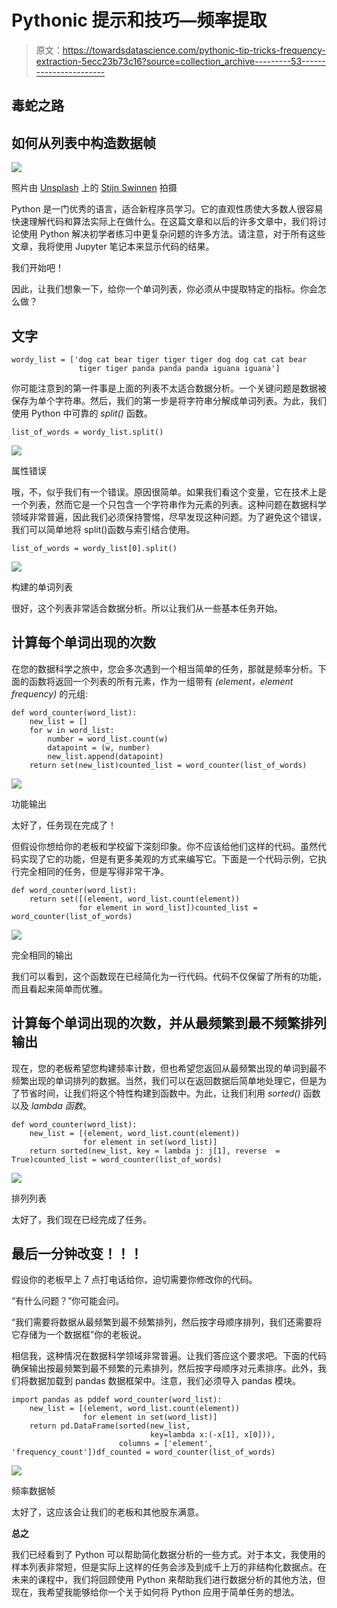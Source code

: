 # Pythonic 提示和技巧—频率提取

> 原文：<https://towardsdatascience.com/pythonic-tip-tricks-frequency-extraction-5ecc23b73c16?source=collection_archive---------53----------------------->

## 毒蛇之路

## 如何从列表中构造数据帧

![](img/e23a8a873ba89849f70b2b8bd08e20a6.png)

照片由 [Unsplash](https://unsplash.com?utm_source=medium&utm_medium=referral) 上的 [Stijn Swinnen](https://unsplash.com/@stijnswinnen?utm_source=medium&utm_medium=referral) 拍摄

Python 是一门优秀的语言，适合新程序员学习。它的直观性质使大多数人很容易快速理解代码和算法实际上在做什么。在这篇文章和以后的许多文章中，我们将讨论使用 Python 解决初学者练习中更复杂问题的许多方法。请注意，对于所有这些文章，我将使用 Jupyter 笔记本来显示代码的结果。

我们开始吧！

因此，让我们想象一下，给你一个单词列表，你必须从中提取特定的指标。你会怎么做？

## **文字**

```
wordy_list = ['dog cat bear tiger tiger tiger dog dog cat cat bear   
               tiger tiger panda panda panda iguana iguana']
```

你可能注意到的第一件事是上面的列表不太适合数据分析。一个关键问题是数据被保存为单个字符串。然后，我们的第一步是将字符串分解成单词列表。为此，我们使用 Python 中可靠的 *split()* 函数。

```
list_of_words = wordy_list.split()
```

![](img/e46fb5a801a86f1482ce26ceb9d6758a.png)

属性错误

哦，不，似乎我们有一个错误。原因很简单。如果我们看这个变量，它在技术上是一个列表，然而它是一个只包含一个字符串作为元素的列表。这种问题在数据科学领域非常普遍，因此我们必须保持警惕，尽早发现这种问题。为了避免这个错误，我们可以简单地将 split()函数与索引结合使用。

```
list_of_words = wordy_list[0].split()
```

![](img/067ad4b5d6b4a7c3f86a4b23e6971392.png)

构建的单词列表

很好，这个列表非常适合数据分析。所以让我们从一些基本任务开始。

## 计算每个单词出现的次数

在您的数据科学之旅中，您会多次遇到一个相当简单的任务，那就是频率分析。下面的函数将返回一个列表的所有元素，作为一组带有 *(element，element frequency)* 的元组:

```
def word_counter(word_list):
    new_list = []
    for w in word_list:
        number = word_list.count(w)
        datapoint = (w, number)
        new_list.append(datapoint)
    return set(new_list)counted_list = word_counter(list_of_words)
```

![](img/29017610e275bfeda73dab6e1a5d701f.png)

功能输出

太好了，任务现在完成了！

但假设你想给你的老板和学校留下深刻印象。你不应该给他们这样的代码。虽然代码实现了它的功能，但是有更多美观的方式来编写它。下面是一个代码示例，它执行完全相同的任务，但是写得非常干净。

```
def word_counter(word_list):
    return set([(element, word_list.count(element)) 
               for element in word_list])counted_list = word_counter(list_of_words)
```

![](img/01d95a52e401e9a82f254f484867743d.png)

完全相同的输出

我们可以看到，这个函数现在已经简化为一行代码。代码不仅保留了所有的功能，而且看起来简单而优雅。

## 计算每个单词出现的次数，并从最频繁到最不频繁排列输出

现在，您的老板希望您构建频率计数，但也希望您返回从最频繁出现的单词到最不频繁出现的单词排列的数据。当然，我们可以在返回数据后简单地处理它，但是为了节省时间，让我们将这个特性构建到函数中。为此，让我们利用 *sorted()* 函数以及 *lambda 函数*。

```
def word_counter(word_list):
    new_list = [(element, word_list.count(element)) 
                for element in set(word_list)]
    return sorted(new_list, key = lambda j: j[1], reverse  = True)counted_list = word_counter(list_of_words)
```

![](img/e38922d731cf638ef883e40fe47e2205.png)

排列列表

太好了，我们现在已经完成了任务。

## 最后一分钟改变！！！

假设你的老板早上 7 点打电话给你，迫切需要你修改你的代码。

“有什么问题？”你可能会问。

“我们需要将数据从最频繁到最不频繁排列，然后按字母顺序排列，我们还需要将它存储为一个数据框”你的老板说。

相信我，这种情况在数据科学领域非常普遍。让我们答应这个要求吧。下面的代码确保输出按最频繁到最不频繁的元素排列，然后按字母顺序对元素排序。此外，我们将数据加载到 pandas 数据框架中。注意，我们必须导入 pandas 模块。

```
import pandas as pddef word_counter(word_list):
    new_list = [(element, word_list.count(element)) 
                for element in set(word_list)]
    return pd.DataFrame(sorted(new_list, 
                               key=lambda x:(-x[1], x[0])),
                        columns = ['element', 'frequency_count'])df_counted = word_counter(list_of_words)
```

![](img/00c2540fad57e24b48b2c34455995078.png)

频率数据帧

太好了，这应该会让我们的老板和其他股东满意。

**总之**

我们已经看到了 Python 可以帮助简化数据分析的一些方式。对于本文，我使用的样本列表非常短，但是实际上这样的任务会涉及到成千上万的非结构化数据点。在未来的课程中，我们将回顾使用 Python 来帮助我们进行数据分析的其他方法，但现在，我希望我能够给你一个关于如何将 Python 应用于简单任务的想法。